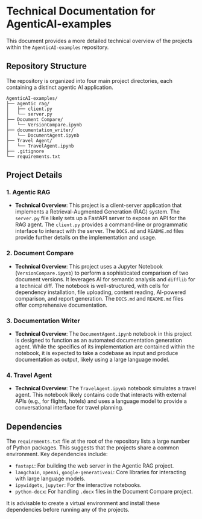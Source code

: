 # Technical Documentation for AgenticAI-examples

This document provides a more detailed technical overview of the projects within the `AgenticAI-examples` repository.

## Repository Structure

The repository is organized into four main project directories, each containing a distinct agentic AI application.

```
AgenticAI-examples/
├── agentic rag/
│   ├── client.py   
│   └── server.py
├── Document Compare/
│   └── VersionCompare.ipynb
├── documentation_writer/
│   └── DocumentAgent.ipynb
├── Travel Agent/
│   └── TravelAgent.ipynb
├── .gitignore
└── requirements.txt
```

## Project Details

### 1. Agentic RAG

-   **Technical Overview**: This project is a client-server application that implements a Retrieval-Augmented Generation (RAG) system. The `server.py` file likely sets up a FastAPI server to expose an API for the RAG agent. The `client.py` provides a command-line or programmatic interface to interact with the server. The `DOCS.md` and `README.md` files provide further details on the implementation and usage.

### 2. Document Compare

-   **Technical Overview**: This project uses a Jupyter Notebook (`VersionCompare.ipynb`) to perform a sophisticated comparison of two document versions. It leverages AI for semantic analysis and `difflib` for a technical diff. The notebook is well-structured, with cells for dependency installation, file uploading, content reading, AI-powered comparison, and report generation. The `DOCS.md` and `README.md` files offer comprehensive documentation.

### 3. Documentation Writer

-   **Technical Overview**: The `DocumentAgent.ipynb` notebook in this project is designed to function as an automated documentation generation agent. While the specifics of its implementation are contained within the notebook, it is expected to take a codebase as input and produce documentation as output, likely using a large language model.

### 4. Travel Agent

-   **Technical Overview**: The `TravelAgent.ipynb` notebook simulates a travel agent. This notebook likely contains code that interacts with external APIs (e.g., for flights, hotels) and uses a language model to provide a conversational interface for travel planning.

## Dependencies

The `requirements.txt` file at the root of the repository lists a large number of Python packages. This suggests that the projects share a common environment. Key dependencies include:

-   `fastapi`: For building the web server in the Agentic RAG project.
-   `langchain`, `openai`, `google-generativeai`: Core libraries for interacting with large language models.
-   `ipywidgets`, `jupyter`: For the interactive notebooks.
-   `python-docx`: For handling `.docx` files in the Document Compare project.

It is advisable to create a virtual environment and install these dependencies before running any of the projects.
